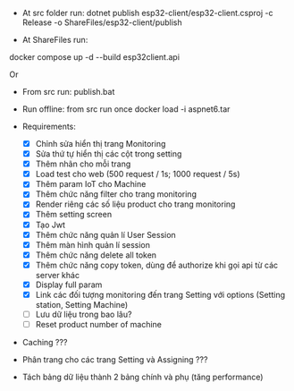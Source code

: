 - At src folder run:
  dotnet publish esp32-client/esp32-client.csproj -c Release -o ShareFiles/esp32-client/publish

- At ShareFiles run:

docker compose up -d --build esp32client.api

Or

- From src run:
  publish.bat

- Run offline: from src run once
  docker load -i aspnet6.tar

- Requirements:
  - [x] Chỉnh sửa hiển thị trang Monitoring
  - [x] Sửa thứ tự hiển thị các cột trong setting
  - [x] Thêm nhãn cho mỗi trang
  - [x] Load test cho web (500 request / 1s; 1000 request / 5s)
  - [x] Thêm param IoT cho Machine
  - [x] Thêm chức năng filter cho trang monitoring
  - [x] Render riêng các số liệu product cho trang monitoring
  - [x] Thêm setting screen
  - [x] Tạo Jwt
  - [x] Thêm chức năng quản lí User Session
  - [x] Thêm màn hình quản lí session
  - [x] Thêm chức năng delete all token
  - [x] Thêm chức năng copy token, dùng để authorize khi gọi api từ các server khác
  - [x] Display full param
  - [x] Link các đối tượng monitoring đến trang Setting với options (Setting station, Setting Machine)
  - [ ] Lưu dữ liệu trong bao lâu?
  - [ ] Reset product number of machine
- Caching ???
- Phân trang cho các trang Setting và Assigning ???
- Tách bảng dữ liệu thành 2 bảng chính và phụ (tăng performance)
